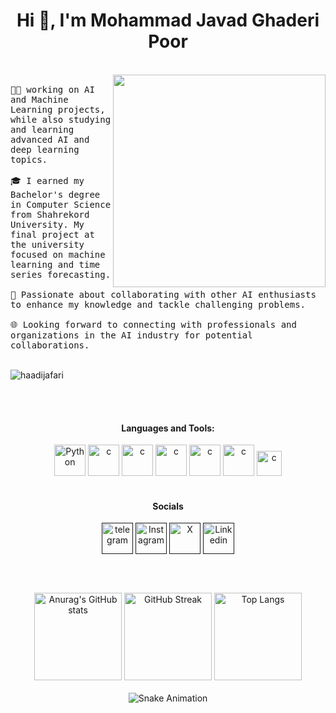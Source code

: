 
<h1 align="center">Hi 👋, I'm Mohammad Javad Ghaderi Poor</h1>
<br>
   
<div>
   <img align="right"  height="340" width="340" src="https://i.giphy.com/PjJ1cLHqLEveXysGDB.webp">
   <samp> <br>               
      🧑‍💻 working on AI and Machine Learning projects, while also studying and learning advanced AI and deep learning topics.<br><br>
      🎓 I earned my Bachelor's degree in Computer Science from Shahrekord University. My final project at the university focused on machine learning and time series forecasting.<br><br>
      🤝 Passionate about collaborating with other AI enthusiasts to enhance my knowledge and tackle challenging problems.<br><br>
      🌐 Looking forward to connecting with professionals and organizations in the AI industry for potential collaborations.
   </samp>
</div> <br>
<p align="left"> <img src="https://komarev.com/ghpvc/?username=mhmdghj&label=Profile%20views&color=0e75b6&style=flat" alt="haadijafari" /> </p>

<br><br>
<div align="center" >
<h4 align="center">Languages and Tools:</h4>
<a href="https://www.python.org" target="_blank" rel="noreferrer"> <img src="https://img.icons8.com/?size=100&id=13441&format=png&color=000000" alt="Python" height="50"/></a>
<a href="https://isocpp.org" target="_blank" rel="noreferrer"> <img src="https://img.icons8.com/?size=100&id=40669&format=png&color=000000" alt="c"  height="50"/></a>
<a href="https://www.java.com" target="_blank" rel="noreferrer"> <img src="https://img.icons8.com/?size=100&id=13679&format=png&color=000000" alt="c"  height="50"/></a>
<a href="https://www.tensorflow.org" target="_blank" rel="noreferrer"> <img src="https://img.icons8.com/?size=100&id=n3QRpDA7KZ7P&format=png&color=000000" alt="c"  height="50"/></a>
<a href="https://cloud.google.com" target="_blank" rel="noreferrer"> <img src="https://img.icons8.com/?size=100&id=WHRLQdbEXQ16&format=png&color=000000" alt="c"  height="50"/></a>
<a href="https://scikit-learn.org" target="_blank" rel="noreferrer"> <img src="https://seeklogo.com/images/S/scikit-learn-logo-8766D07E2E-seeklogo.com.png" alt="c"  height="50"/></a>
<a href="https://pandas.pydata.org" target="_blank" rel="noreferrer"> <img src="https://pypi-camo.freetls.fastly.net/f600bfcd25689c0d5d393d9189ae33d0ef4e6551/68747470733a2f2f636861726c6573667279652e6769746875622e696f2f696d672f70616e6e6461732d6c6f676f2e6a706567" alt="c"  height="40"/></a>
</div>

<br>
<div align="center">
<h4 align="center">Socials</h4>
<a href="" target="_blank"><img align="center" src='https://img.icons8.com/?size=100&id=63306&format=png&color=000000' alt="telegram"  height='50'/></a>
<a href="" target="_blank"><img align="center" src='https://img.icons8.com/?size=100&id=Xy10Jcu1L2Su&format=png&color=000000' alt='Instagram'  height='50'/></a>
<a href="" target="_blank"><img align="center" src='https://img.icons8.com/?size=100&id=ClbD5JTFM7FA&format=png&color=000000' alt='X' alt="telegram"  height='50'/></a>
<a href="" target="_blank"><img align="center" src='https://img.icons8.com/?size=100&id=13930&format=png&color=000000' alt='Linkedin' height='50'/></a>
</div>

<br><br>
<div align="center">
   <img src="https://github-readme-stats.vercel.app/api?username=mhmdjgh&theme=buefy&show_icons=true" height="140"  alt="Anurag's GitHub stats"/>
   <img src="https://streak-stats.demolab.com?user=mhmdjgh&theme=buefy&card_height=170" height="140" alt="GitHub Streak" />
   <img src="https://github-readme-stats.vercel.app/api/top-langs/?username=mhmdjgh&theme=buefy" height="140"  alt="Top Langs"  />
</div>

<br>
<div align="center">
   <img src="https://profile-readme-generator.com/assets/snake.svg" alt="Snake Animation" />
</div>

